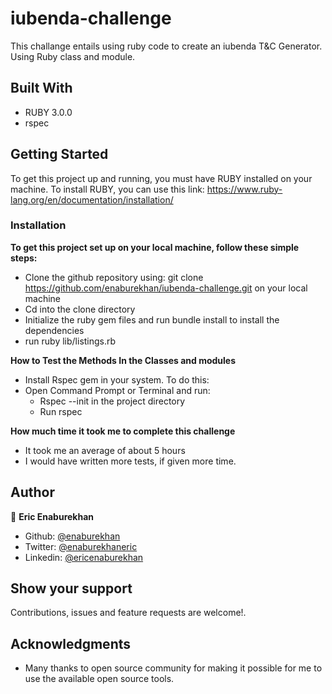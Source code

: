 # iubenda-challenge
This challange entails using ruby code to create an iubenda T&amp;C Generator. Using Ruby class and module.

## Built With

- RUBY 3.0.0
- rspec

## Getting Started 

To get this project up and running, you must have RUBY installed on your machine.
To install RUBY, you can use this link: https://www.ruby-lang.org/en/documentation/installation/

### Installation

**To get this project set up on your local machine, follow these simple steps:**

- Clone the github repository using: git clone https://github.com/enaburekhan/iubenda-challenge.git on your local machine
- Cd into the clone directory
- Initialize the ruby gem files and run bundle install to install the dependencies
- run ruby lib/listings.rb

**How to Test the Methods In the Classes and modules**

- Install Rspec gem in your system. To do this:
- Open Command Prompt or Terminal and run:
   - Rspec --init in the project directory
   - Run rspec

**How much time it took me to complete this challenge**
- It took me an average of about 5 hours
- I would have written more tests, if given more time.

## Author

👤 **Eric Enaburekhan**

- Github: [@enaburekhan](https://github.com/enaburekhan)
- Twitter: [@enaburekhaneric](https://twitter.com/enaburekhaneric)
- Linkedin: [@ericenaburekhan](https://www.linkedin.com/in/eric-enaburekhan-801a28100/)


## Show your support

Contributions, issues and feature requests are welcome!.

## Acknowledgments

- Many thanks to open source community for making it possible for me to use the available open source tools.


